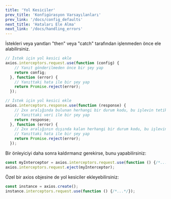 ```yaml
---
title: 'Yol Kesiciler'
prev_title: 'Konfigürasyon Varsayılanları'
prev_link: '/docs/config_defaults'
next_title: 'Hataları Ele Alma'
next_link: '/docs/handling_errors'
---
```


İstekleri veya yanıtları "then" veya "catch" tarafından işlenmeden önce ele alabilirsiniz.

```js
// İstek için yol kesici ekle
axios.interceptors.request.use(function (config) {
    // Yanıt gönderilmeden önce bir şey yap
    return config;
  }, function (error) {
    // Yanıttaki hata ile bir şey yap
    return Promise.reject(error);
  });

// İstek için yol kesici ekle
axios.interceptors.response.use(function (response) {
    // 2xx aralığında bulunan herhangi bir durum kodu, bu işlevin tetiklenmesine neden olur.
    // Yanıttaki veri ile bir şey yap
    return response;
  }, function (error) {
    // 2xx aralığının dışında kalan herhangi bir durum kodu, bu işlevin tetiklenmesine neden olur.
    // Yanıttaki hata ile bir şey yap
    return Promise.reject(error);
  });
```

Bir önleyiciyi daha sonra kaldırmanız gerekirse, bunu yapabilirsiniz:

```js
const myInterceptor = axios.interceptors.request.use(function () {/*...*/});
axios.interceptors.request.eject(myInterceptor);
```

Özel bir axios objesine de yol kesiciler ekleyebilirsiniz:

```js
const instance = axios.create();
instance.interceptors.request.use(function () {/*...*/});
```
